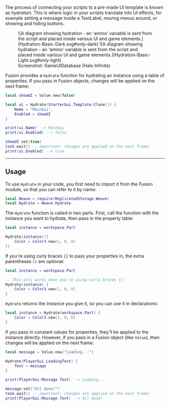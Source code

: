 The process of connecting your scripts to a pre-made UI template is known as
_hydration_. This is where logic in your scripts translate into UI effects, for
example setting a message inside a TextLabel, moving menus around, or showing
and hiding buttons.

<figure markdown>
![A diagram showing hydration - an 'ammo' variable is sent from the script and placed inside various UI and game elements.](Hydration-Basic-Dark.svg#only-dark)
![A diagram showing hydration - an 'ammo' variable is sent from the script and placed inside various UI and game elements.](Hydration-Basic-Light.svg#only-light)
<figcaption>Screenshot: GameUIDatabase (Halo Infinite)</figcaption>
</figure>

Fusion provides a `Hydrate` function for hydrating an instance using a table
of properties. If you pass in Fusion objects, changes will be applied on the
next frame:

```Lua
local showUI = Value.new(false)

local ui = Hydrate(StarterGui.Template:Clone()) {
	Name = "MainGui",
	Enabled = showUI
}

print(ui.Name) --> MainGui
print(ui.Enabled) --> false

showUI:set(true)
task.wait() -- important: changes are applied on the next frame!
print(ui.Enabled) --> true
```

---

## Usage

To use `Hydrate` in your code, you first need to import it from the Fusion
module, so that you can refer to it by name:

```Lua linenums="1" hl_lines="2"
local Weave = require(ReplicatedStorage.Weave)
local Hydrate = Weave.Hydrate
```

The `Hydrate` function is called in two parts. First, call the function with the
instance you want to hydrate, then pass in the property table:

```Lua
local instance = workspace.Part

Hydrate(instance)({
	Color = Color3.new(1, 0, 0)
})
```

If you're using curly braces `{}` to pass your properties in, the extra
parentheses `()` are optional:

```Lua
local instance = workspace.Part

-- This only works when you're using curly braces {}!
Hydrate(instance) {
	Color = Color3.new(1, 0, 0)
}
```

`Hydrate` returns the instance you give it, so you can use it in declarations:

```Lua
local instance = Hydrate(workspace.Part) {
	Color = Color3.new(1, 0, 0)
}
```

If you pass in constant values for properties, they'll be applied to the
instance directly. However, if you pass in a Fusion object (like `Value`), then
changes will be applied on the next frame:

```Lua
local message = Value.new("Loading...")

Hydrate(PlayerGui.LoadingText) {
	Text = message
}

print(PlayerGui.Message.Text) --> Loading...

message:set("All done!")
task.wait() -- important: changes are applied on the next frame!
print(PlayerGui.Message.Text) --> All done!
```
